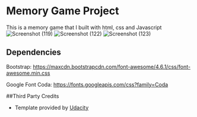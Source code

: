# Memory Game Project
This is a memory game that I built with html, css and Javascript
![Screenshot (119)](https://user-images.githubusercontent.com/28659463/62443973-953a2200-b75c-11e9-8a9a-688e2b936446.png)
![Screenshot (122)](https://user-images.githubusercontent.com/28659463/62443974-966b4f00-b75c-11e9-9a5a-54f436416e38.png)
![Screenshot (123)](https://user-images.githubusercontent.com/28659463/62443975-966b4f00-b75c-11e9-8b38-e5d21c88e417.png)

## Dependencies

Bootstrap: https://maxcdn.bootstrapcdn.com/font-awesome/4.6.1/css/font-awesome.min.css

Google Font Coda: https://fonts.googleapis.com/css?family=Coda

##Third Party Credits
* Template provided by [Udacity](https://github.com/udacity/fend-project-memory-game)
